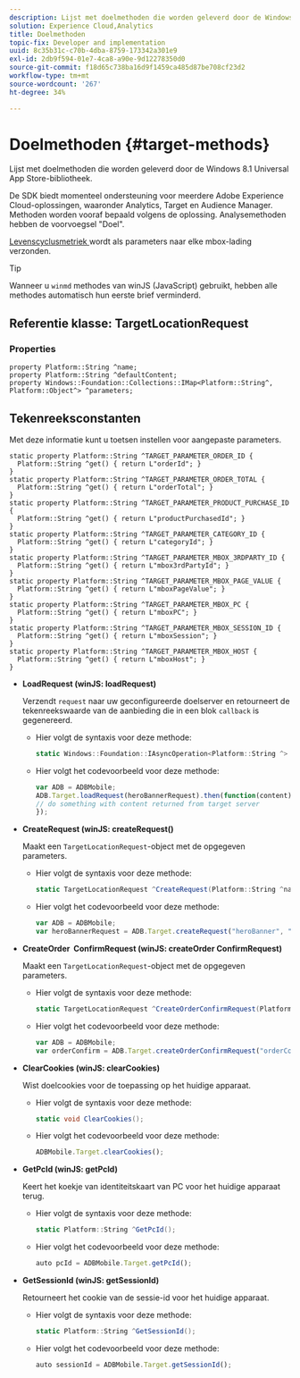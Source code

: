 ```yaml
---
description: Lijst met doelmethoden die worden geleverd door de Windows 8.1 Universal App Store-bibliotheek.
solution: Experience Cloud,Analytics
title: Doelmethoden
topic-fix: Developer and implementation
uuid: 8c35b31c-c70b-4dba-8759-173342a301e9
exl-id: 2db9f594-01e7-4ca8-a90e-9d12278350d0
source-git-commit: f18d65c738ba16d9f1459ca485d87be708cf23d2
workflow-type: tm+mt
source-wordcount: '267'
ht-degree: 34%

---
```


# Doelmethoden {#target-methods}

Lijst met doelmethoden die worden geleverd door de Windows 8.1 Universal App Store-bibliotheek.

De SDK biedt momenteel ondersteuning voor meerdere Adobe Experience Cloud-oplossingen, waaronder Analytics, Target en Audience Manager. Methoden worden vooraf bepaald volgens de oplossing. Analysemethoden hebben de voorvoegsel &quot;Doel&quot;.

[Levenscyclusmetriek ](/help/windows-appstore/metrics.md) wordt als parameters naar elke mbox-lading verzonden.

>[!TIP]
>
>Wanneer u `winmd` methodes van winJS (JavaScript) gebruikt, hebben alle methodes automatisch hun eerste brief verminderd.

## Referentie klasse: TargetLocationRequest

### Properties

```
property Platform::String ^name; 
property Platform::String ^defaultContent; 
property Windows::Foundation::Collections::IMap<Platform::String^, Platform::Object^> ^parameters;
```

## Tekenreeksconstanten

Met deze informatie kunt u toetsen instellen voor aangepaste parameters.

```
static property Platform::String ^TARGET_PARAMETER_ORDER_ID { 
  Platform::String ^get() { return L"orderId"; } 
} 
static property Platform::String ^TARGET_PARAMETER_ORDER_TOTAL { 
  Platform::String ^get() { return L"orderTotal"; } 
} 
static property Platform::String ^TARGET_PARAMETER_PRODUCT_PURCHASE_ID { 
  Platform::String ^get() { return L"productPurchasedId"; } 
} 
static property Platform::String ^TARGET_PARAMETER_CATEGORY_ID { 
  Platform::String ^get() { return L"categoryId"; } 
} 
static property Platform::String ^TARGET_PARAMETER_MBOX_3RDPARTY_ID { 
  Platform::String ^get() { return L"mbox3rdPartyId"; } 
} 
static property Platform::String ^TARGET_PARAMETER_MBOX_PAGE_VALUE { 
  Platform::String ^get() { return L"mboxPageValue"; } 
} 
static property Platform::String ^TARGET_PARAMETER_MBOX_PC { 
  Platform::String ^get() { return L"mboxPC"; } 
} 
static property Platform::String ^TARGET_PARAMETER_MBOX_SESSION_ID { 
  Platform::String ^get() { return L"mboxSession"; } 
} 
static property Platform::String ^TARGET_PARAMETER_MBOX_HOST { 
  Platform::String ^get() { return L"mboxHost"; } 
}
```

* **LoadRequest (winJS: loadRequest)**

   Verzendt `request` naar uw geconfigureerde doelserver en retourneert de tekenreekswaarde van de aanbieding die in een blok `callback` is gegenereerd.

   * Hier volgt de syntaxis voor deze methode:

      ```csharp
      static Windows::Foundation::IAsyncOperation<Platform::String ^> ^LoadRequest(TargetLocationRequest ^request);
      ```

   * Hier volgt het codevoorbeeld voor deze methode:

      ```js
      var ADB = ADBMobile; 
      ADB.Target.loadRequest(heroBannerRequest).then(function(content) { 
      // do something with content returned from target server 
      });
      ```

* **CreateRequest (winJS: createRequest()**

   Maakt een `TargetLocationRequest`-object met de opgegeven parameters.

   * Hier volgt de syntaxis voor deze methode:

      ```csharp
      static TargetLocationRequest ^CreateRequest(Platform::String ^name, Platform::String ^defaultContent, Windows::Foundation::Collections::IMap<Platform::String^, Platform::Object^> ^parameters); 
      ```

   * Hier volgt het codevoorbeeld voor deze methode:

      ```js
      var ADB = ADBMobile; 
      var heroBannerRequest = ADB.Target.createRequest("heroBanner", "default.png", null); 
      ```

* **CreateOrder &#x200B; ConfirmRequest (winJS: createOrder &#x200B; ConfirmRequest)**

   Maakt een `TargetLocationRequest`-object met de opgegeven parameters.

   * Hier volgt de syntaxis voor deze methode:

      ```csharp
      static TargetLocationRequest ^CreateOrderConfirmRequest(Platform::String ^name, Platform::String ^orderId, Platform::String ^orderTotal, Platform::String ^productPurchasedId, Windows::Foundation::Collections::IMap<Platform::String^, Platform::Object> ^parameters); 
      ```

   * Hier volgt het codevoorbeeld voor deze methode:

      ```js
      var ADB = ADBMobile; 
      var orderConfirm = ADB.Target.createOrderConfirmRequest("orderConfirm", "order", "47.88", "3722", null); 
      ```

* **ClearCookies (winJS: clearCookies)**

   Wist doelcookies voor de toepassing op het huidige apparaat.

   * Hier volgt de syntaxis voor deze methode:

      ```csharp
      static void ClearCookies(); 
      ```

   * Hier volgt het codevoorbeeld voor deze methode:

      ```js
      ADBMobile.Target.clearCookies();
      ```

* **GetPcId (winJS: getPcId)**

   Keert het koekje van identiteitskaart van PC voor het huidige apparaat terug.

   * Hier volgt de syntaxis voor deze methode:

      ```csharp
      static Platform::String ^GetPcId();
      ```

   * Hier volgt het codevoorbeeld voor deze methode:

      ```js
      auto pcId = ADBMobile.Target.getPcId(); 
      ```

* **GetSessionId (winJS: getSessionId)**

   Retourneert het cookie van de sessie-id voor het huidige apparaat.

   * Hier volgt de syntaxis voor deze methode:

      ```csharp
      static Platform::String ^GetSessionId(); 
      ```

   * Hier volgt het codevoorbeeld voor deze methode:

      ```js
      auto sessionId = ADBMobile.Target.getSessionId(); 
      ```
